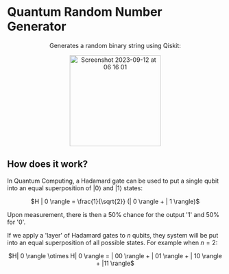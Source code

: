 # Quantum Random Number Generator
<p align="center">
    Generates a random binary string using Qiskit:
</p>

<p align="center">
  <img width="212" alt="Screenshot 2023-09-12 at 06 16 01" src="https://github.com/matt-jung/quantum-random-number-generator/assets/133035195/46e0d378-93c4-4916-bc05-195a1edee14d">
</p>

## How does it work?
In Quantum Computing, a Hadamard gate can be used to put a single qubit into an equal superposition of $| 0 \rangle$ and $| 1 \rangle$ states:

<p align='center'>
    $H | 0 \rangle = \frac{1}{\sqrt{2}} (| 0 \rangle + | 1 \rangle)$
</p>

Upon measurement, there is then a 50% chance for the output '1' and 50% for '0'.

If we apply a 'layer' of Hadamard gates to $n$ qubits, they system will be put into an equal superposition of all possible states. For example when $n=2$:
<p align='center'>
    $H| 0 \rangle \otimes H| 0 \rangle  = | 00 \rangle + | 01 \rangle + | 10 \rangle + |11 \rangle$
</p>



